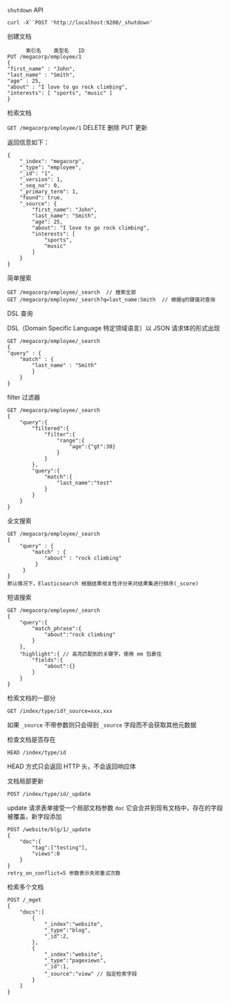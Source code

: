 `shutdown` API

`curl -X``POST 'http://localhost:9200/_shutdown'`

创建文档

```
	  索引名    类型名   ID
PUT /megacorp/employee/1
{
"first_name" : "John",
"last_name" : "Smith",
"age" : 25,
"about" : "I love to go rock climbing",
"interests": [ "sports", "music" ]
}
```

检索文档

`GET /megacorp/employee/1`  DELETE 删除 PUT 更新

返回信息如下：

```
{
    "_index": "megacorp",
    "_type": "employee",
    "_id": "1",
    "_version": 1,
    "_seq_no": 0,
    "_primary_term": 1,
    "found": true,
    "_source": {
        "first_name": "John",
        "last_name": "Smith",
        "age": 25,
        "about": "I love to go rock climbing",
        "interests": [
            "sports",
            "music"
        ]
    }
}
```

简单搜索

```
GET /megacorp/employee/_search  // 搜索全部
GET /megacorp/employee/_search?q=last_name:Smith  // 根据q的键值对查询
```

DSL 查询

DSL（Domain Specific Language 特定领域语言）以 JSON 请求体的形式出现

```
GET /megacorp/employee/_search
{
"query" : {
	"match" : {
		"last_name" : "Smith"
		}
	}
}
```

filter 过滤器

```
GET /megacorp/employee/_search
{
	"query":{
		"filtered":{
			"filter":{
				"range":{
					"age":{"gt":30}
				}
			}
		},
		"query":{
			"match":{
				"last_name":"test"
			}
		}
	}
}
```

全文搜索

```
GET /megacorp/employee/_search
{
    "query" : {
        "match" : {
            "about" : "rock climbing"
         }
     }
}
默认情况下，Elasticsearch 根据结果相关性评分来对结果集进行排序(_score)
```

短语搜索

```
GET /megacorp/employee/_search
{
	"query":{
		"match_phrase":{
			"about":"rock climbing"
		}
	},
	"highlight":{ // 高亮匹配到的关键字，使用 em 包裹住
		"fields":{
			"about":{}
		}
	}
}
```

检索文档的一部分

`GET /index/type/id?_source=xxx,xxx`

如果 `_source` 不带参数则只会得到 `_source` 字段而不会获取其他元数据

检查文档是否存在

`HEAD /index/type/id`

HEAD 方式只会返回 HTTP 头，不会返回响应体

文档局部更新

`POST /index/type/id/_update`

update 请求表单接受一个局部文档参数 `doc` 它会合并到现有文档中，存在的字段被覆盖，新字段添加

```
POST /website/blg/1/_update
{
    "doc":{
        "tag":["testing"],
        "views":0
    }
}
retry_on_conflict=5 参数表示失败重试次数
```

检索多个文档

```
POST /_mget
{
    "docs":[
        {
            "_index":"website",
            "_type":"blog",
            "_id":2,
        },
        {
            "_index":"website",
            "_type":"pageviews",
            "_id":1,
            "_source":"view" // 指定检索字段
        }
    ]
}
```



